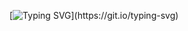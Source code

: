 [![Typing SVG](https://readme-typing-svg.demolab.com?font=Exo+2&size=24&duration=4000&pause=1000&color=00F760&random=true&width=320&lines=Welcome+to+my+profile!)](https://git.io/typing-svg)
